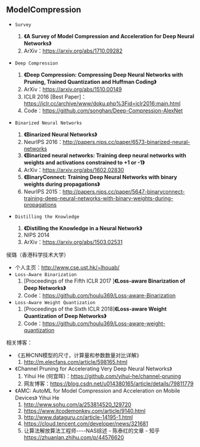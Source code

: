 ## ModelCompression

- `Survey`
    1. **《A Survey of Model Compression and Acceleration for Deep Neural Networks》**
    2. ArXiv：https://arxiv.org/abs/1710.09282
- `Deep Compression`
    1. **《Deep Compression: Compressing Deep Neural Networks with Pruning, Trained Quantization and Huffman Coding》**
    2. ArXiv：https://arxiv.org/abs/1510.00149
    3. ICLR 2016 [Best Paper]：https://iclr.cc/archive/www/doku.php%3Fid=iclr2016:main.html
    4. Code：https://github.com/songhan/Deep-Compression-AlexNet

- `Binarized Neural Networks`
    1. **《Binarized Neural Networks》**
    2. NeurIPS 2016：http://papers.nips.cc/paper/6573-binarized-neural-networks
    3. **《Binarized neural networks: Training deep neural networks with weights and activations constrained to +1 or -1》**
    4. ArXiv：https://arxiv.org/abs/1602.02830
    5. **《BinaryConnect: Training Deep Neural Networks with binary weights during propagations》**
    6. NeurIPS 2015：http://papers.nips.cc/paper/5647-binaryconnect-training-deep-neural-networks-with-binary-weights-during-propagations
- `Distilling the Knowledge`
    1. **《Distilling the Knowledge in a Neural Network》**
    2. NIPS 2014
	3. ArXiv：https://arxiv.org/abs/1503.02531


侯璐（香港科学技术大学）
- 个人主页：http://www.cse.ust.hk/~lhouab/
- `Loss-Aware Binarization`
    1. [Proceedings of the Fifth ICLR 2017 ]**《Loss-aware Binarization of Deep Networks》**
    2. Code：https://github.com/houlu369/Loss-aware-Binarization
- `Loss-Aware Weight Quantization`
    1. [Proceedings of the Sixth ICLR 2018]**《Loss-aware Weight Quantization of Deep Networks》**
    2. Code：https://github.com/houlu369/Loss-aware-weight-quantization

相关博客：
- 《五种CNN模型的尺寸，计算量和参数数量对比详解》
    1. http://m.elecfans.com/article/598165.html
- 《Channel Pruning for Accelerating Very Deep Neural Networks》
    1. Yihui He (何宜晖)：https://github.com/yihui-he/channel-pruning
    2. 网友博客：https://blog.csdn.net/u014380165/article/details/79811779
- 《AMC: AutoML for Model Compression and Acceleration on Mobile Devices》 Yihui He
    1. http://www.sohu.com/a/253814520_129720
    2. https://www.itcodemonkey.com/article/9140.html
    3. http://www.dataguru.cn/article-14195-1.html
    4. https://cloud.tencent.com/developer/news/321681
    5. 让算法解放算法工程师----NAS综述 - 陈泰红的文章 - 知乎 https://zhuanlan.zhihu.com/p/44576620
